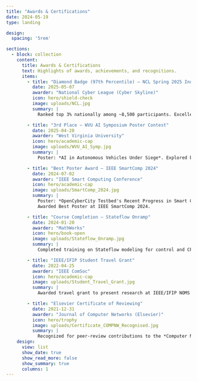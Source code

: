 ```yaml
---
title: "Awards & Certifications"
date: 2024-05-19
type: landing

design:
  spacing: '5rem'

sections:
  - block: collection
    content:
      title: Awards & Certifications
      text: Highlights of awards, achievements, and recognitions.
      items:
        - title: "Diamond Badge (97th Percentile) – NCL Spring 2025 Individual CTF"
          date: 2025-05-07
          awarder: "National Cyber League (Cyber Skyline)"
          icon: hero/shield-check
          image: uploads/NCL.jpg
          summary: |
            Ranked top 3% nationally among ~8,500 participants. Excelled in cryptography, OSINT, exploitation, network analysis, web security, and password cracking.

        - title: "3rd Place – WVU AI Symposium Poster Contest"
          date: 2025-04-20
          awarder: "West Virginia University"
          icon: hero/academic-cap
          image: uploads/WVU_AI_Symp.jpg
          summary: |
            Poster: *AI in Autonomous Vehicles Under Siege*. Explored black-box vs. white-box perspectives in adversarial AI for AVs.  

        - title: "Best Poster Award – IEEE SmartComp 2024"
          date: 2024-07-02
          awarder: "IEEE Smart Computing Conference"
          icon: hero/academic-cap
          image: uploads/SmartComp_2024.jpg
          summary: |
            Poster: *OpenCyberCity Testbed's Recent Progress in Smart City Management*.  
            Awarded Best Poster at IEEE SmartComp 2024.

        - title: "Course Completion – Stateflow Onramp"
          date: 2024-01-20
          awarder: "MathWorks"
          icon: hero/book-open
          image: uploads/Stateflow_Onramp.jpg
          summary: |
            Completed training on Stateflow modeling for control and CPS modeling.

        - title: "IEEE/IFIP Student Travel Grant"
          date: 2022-04-25
          awarder: "IEEE ComSoc"
          icon: hero/academic-cap
          image: uploads/Student_Travel_Grant.jpg
          summary: |
            Awarded travel grant to present research at IEEE/IFIP NOMS 2022 in Budapest, Hungary.  

        - title: "Elsevier Certificate of Reviewing"
          date: 2021-12-31
          awarder: "Journal of Computer Networks (Elsevier)"
          icon: hero/trophy
          image: uploads/Certificate_COMPNW_Recognised.jpg
          summary: |
            Recognized for peer-review contributions to the *Computer Networks* journal.
    design:
      view: list
      show_date: true
      show_read_more: false
      show_summary: true
      columns: 1
---
```

